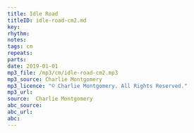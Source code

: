 ```yaml
---
title: Idle Road
titleID: idle-road-cm2.md
key:
rhythm:
notes:
tags: cm
repeats:
parts:
date: 2019-01-01
mp3_file: /mp3/cm/idle-road-cm2.mp3
mp3_source: Charlie Montgomery
mp3_licence: "© Charlie Montgomery. All Rights Reserved."
mp3_url:
source:  Charlie Montgomery
abc_source:
abc_url:
abc:
---
```

